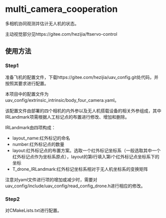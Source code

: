 # multi_camera_cooperation

多相机协同观测并估计无人机的状态。

主动视觉部分见https://gitee.com/hezijia/ftservo-control

## 使用方法

### Step1

准备飞机的配置文件，下载https://gitee.com/hezijia/uav_config.git处代码，并按照其要求进行配置。

本项目中的配置文件为uav_config/extrinsic_intrinsic/body_four_camera.yaml。

该配置文件由部署的四个相机的内外参以及无人机搭载设备的相关外参组成，其中IRLandmark项需根据人工标记点的布置进行修改、增加和删除。

IRLandmark由四项构成：
- layout_name:红外标记的命名
- number:红外标记点的数量
- layout:红外标记点的布置方案。选取一个红外标记坐标系（一般选取其中一个红外标记点作为坐标系原点），layout的第i行填入第i个红外标记点坐标系下的坐标
- T_drone_IRLandmark:红外标记坐标系相对于无人机坐标系的变换矩阵

注意对yaml文件进行项的增加或减少时，需要对uav_config/include/uav_config/read_config_drone.h进行相应的修改。


### Step2

对CMakeLists.txt进行配置。

